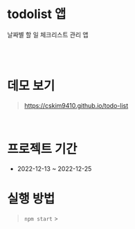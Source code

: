 # todolist 앱

날짜별 할 일 체크리스트 관리 앱

<br/>
<br/>

# 데모 보기

> https://cskim9410.github.io/todo-list

<br>

# 프로젝트 기간

- 2022-12-13 ~ 2022-12-25
  <br/>

# 실행 방법

> `npm start` >
